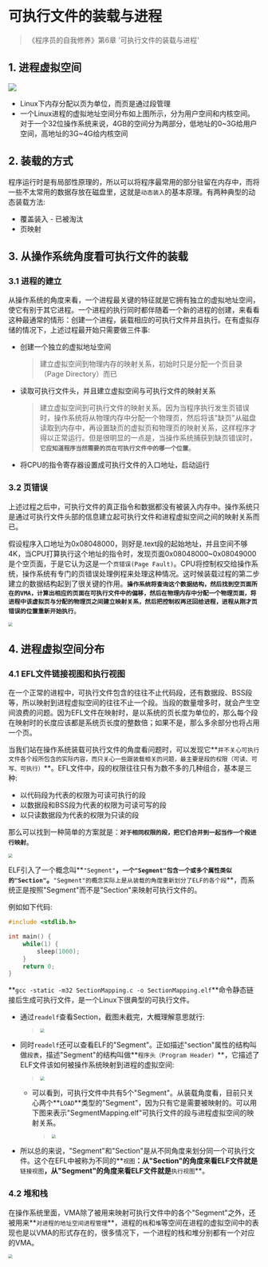 # 可执行文件的装载与进程

>   《程序员的自我修养》第6章 '可执行文件的装载与进程'

## 1. 进程虚拟空间

![](./assets/1428197303.png) 

+   Linux下内存分配以页为单位，而页是通过段管理
+   一个Linux进程的虚拟地址空间分布如上图所示，分为用户空间和内核空间。对于一个32位操作系统来说，4GB的空间分为两部分，低地址的0~3G给用户空间，高地址的3G~4G给内核空间



## 2. 装载的方式

程序运行时是有局部性原理的，所以可以将程序最常用的部分驻留在内存中，而将一些不太常用的数据存放在磁盘里，这就是`动态装入`的基本原理。有两种典型的动态装载方法:

+   覆盖装入 - 已被淘汰
+   页映射



## 3. 从操作系统角度看可执行文件的装载

### 3.1 进程的建立

从操作系统的角度来看，一个进程最关键的特征就是它拥有独立的虚拟地址空间，使它有别于其它进程。一个进程的执行同时都伴随着一个新的进程的创建，来看看这种最通常的情形：创建一个进程，装载相应的可执行文件并且执行。在有虚拟存储的情况下，上述过程最开始只需要做三件事:

+   创建一个独立的虚拟地址空间

    >   建立虚拟空间到物理内存的映射关系，初始时只是分配一个页目录（Page Directory）而已

+   读取可执行文件头，并且建立虚拟空间与可执行文件的映射关系

    >   建立虚拟空间到可执行文件的映射关系。因为当程序执行发生页错误时，操作系统将从物理内存中分配一个物理页，然后将该"缺页"从磁盘读取到内存中，再设置缺页的虚拟页和物理页的映射关系，这样程序才得以正常运行。但是很明显的一点是，当操作系统捕获到缺页错误时，**`它应知道程序当然需要的页在可执行文件中的哪一个位置`**。

+   将CPU的指令寄存器设置成可执行文件的入口地址，启动运行



### 3.2 页错误

上述过程之后中，可执行文件的真正指令和数据都没有被装入内存中。操作系统只是通过可执行文件头部的信息建立起可执行文件和进程虚拟空间之间的映射关系而已。

假设程序入口地址为0x08048000，则好是.text段的起始地址，并且空间不够4K，当CPU打算执行这个地址的指令时，发现页面0x08048000~0x08049000是个空页面，于是它认为这是一个`页错误(Page Fault)`。CPU将控制权交给操作系统，操作系统有专门的页错误处理例程来处理这种情况。这时候装载过程的第二步建立的数据结构起到了很关键的作用。**`操作系统将查询这个数据结构，然后找到空页面所在的VMA，计算出相应的页面在可执行文件中的偏移，然后在物理内存中分配一个物理页面，将进程中该虚拟页与分配的物理页之间建立映射关系，然后把控制权再还回给进程，进程从刚才页错误的位置重新开始执行`**。

<img src="./assets/页错误.png" style="zoom:50%;" />



## 4. 进程虚拟空间分布

### 4.1 EFL文件链接视图和执行视图

在一个正常的进程中，可执行文件包含的往往不止代码段，还有数据段、BSS段等，所以映射到进程虚拟空间的往往不止一个段。当段的数量增多时，就会产生空间浪费的问题。因为EFL文件在映射时，是以系统的页长度为单位的，那么每个段在映射时的长度应该都是系统页长度的整数倍；如果不是，那么多余部分也将占用一个页。

当我们站在操作系统装载可执行文件的角度看问题时，可以发现它**`并不关心可执行文件各个段所包含的实际内容，而只关心一些跟装载相关的问题，最主要是段的权限（可读、可写、可执行）`**。EFL文件中，段的权限往往只有为数不多的几种组合，基本是三种:

+   以代码段为代表的权限为可读可执行的段
+   以数据段和BSS段为代表的权限为可读可写的段
+   以只读数据段为代表的权限为只读的段

那么可以找到一种简单的方案就是：**`对于相同权限的段，把它们合并到一起当作一个段进行映射`**。

<img src="./assets/ELF Segment.png" style="zoom:50%;" />

ELF引入了一个概念叫**`"Segment"`**，`一个"Segment"包含一个或多个属性类似的"Section"`。**`"Segment"的概念实际上是从装载的角度重新划分了ELF的各个段`**，而系统正是按照"Segment"而不是"Section"来映射可执行文件的。

例如如下代码:

```c
#include <stdlib.h>

int main() {
    while(1) {
        sleep(1000);
    }
    return 0;
}
```

**`gcc -static -m32 SectionMapping.c -o SectionMapping.elf`**命令静态链接后生成可执行文件，是一个Linux下很典型的可执行文件。

+   通过`readelf`查看Section，截图未截完，大概理解意思就行:

    >   <img src="./assets/readelf section.png" style="zoom:50%;" />

+   同时`readelf`还可以查看ELF的"Segment"。正如描述"section"属性的结构叫做`段表`，描述"Segment"的结构叫做**`程序头（Program Header）`**，它描述了ELF文件该如何被操作系统映射到进程的虚拟空间:

    >   <img src="./assets/readelf segment.png" style="zoom:50%;" />

    +   可以看到，可执行文件中共有5个"Segment"。从装载角度看，目前只关心两个**`LOAD`**类型的"Segment"，因为只有它是需要被映射的。可以用下图来表示"SegmentMapping.elf"可执行文件的段与进程虚拟空间的映射关系。

        >   <img src="./assets/ELF可执行文件与进程虚拟空间映射关系.png" style="zoom:50%;" />

+   所以总的来说，"Segment"和"Section"是从不同角度来划分同一个可执行文件。这个在EFL中被称为不同的**`视图`**：从"Section"的角度来看ELF文件就是**`链接视图`**，从"Segment"的角度来看ELF文件就是**`执行视图`**。

### 4.2 堆和栈

在操作系统里面，VMA除了被用来映射可执行文件中的各个"Segment"之外，还被用来**`对进程的地址空间进程管理`**，进程的`栈`和`堆`等空间在进程的虚拟空间中的表现也是以VMA的形式存在的，很多情况下，一个进程的栈和堆分别都有一个对应的VMA。

<img src="./assets/堆栈VMA.png" style="zoom:50%;" />